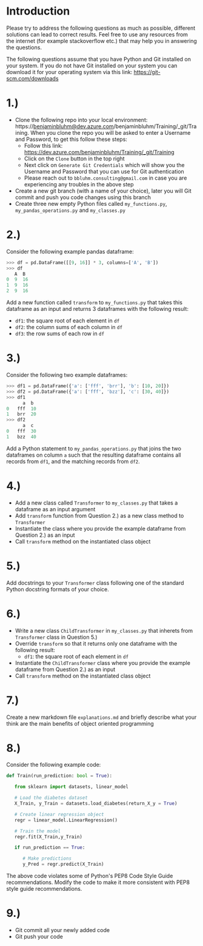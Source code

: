 # Introduction
Please try to address the following questions as much as possible, different solutions can lead to correct results. Feel free to use any resources from the internet (for example stackoverflow etc.) that may help you in answering the questions. 

The following questions assume that you have Python and Git installed on your system. If you do not have Git installed on your system you can download it for your operating system via this link: https://git-scm.com/downloads

# 1.)
- Clone the following repo into your local environment: https://benjaminbluhm@dev.azure.com/benjaminbluhm/Training/_git/Training. When you clone the repo you will be asked to enter a Username and Password, to get this follow these steps:
  - Follow this link: https://dev.azure.com/benjaminbluhm/Training/_git/Training
  - Click on the `Clone` button in the top right 
  - Next click on `Generate Git Credentials` which will show you the Username and Password that you can use for Git authentication
  - Please reach out to `bbluhm.consulting@gmail.com` in case you are experiencing any troubles in the above step
- Create a new git branch (with a name of your choice), later you will Git commit and push you code changes using this branch 
- Create three new empty Python files called `my_functions.py`, `my_pandas_operations.py` and `my_classes.py`

# 2.) 
Consider the following example pandas dataframe:

```Python
>>> df = pd.DataFrame([[9, 16]] * 3, columns=['A', 'B'])
>>> df
   A  B
0  9  16
1  9  16
2  9  16
```
Add a new function called `transform` to `my_functions.py` that takes this dataframe as an input and returns 3 dataframes with the following result:

- `df1`: the square root of each element in `df`
- `df2`: the column sums of each column in `df`
- `df3`: the row sums of each row in `df`

# 3.)
Consider the following two example dataframes:

```Python
>>> df1 = pd.DataFrame({'a': ['fff', 'brr'], 'b': [10, 20]})
>>> df2 = pd.DataFrame({'a': ['fff', 'bzz'], 'c': [30, 40]})
>>> df1
      a  b
0   fff  10
1   brr  20
>>> df2
      a  c
0   fff  30
1   bzz  40
```

Add a Python statement to `my_pandas_operations.py` that joins the two dataframes on column `a` such that the resulting dataframe contains all records from `df1`, and the matching records from `df2`.

# 4.)

- Add a new class called `Transformer` to `my_classes.py` that takes a dataframe as an input argument
- Add `transform` function from Question 2.) as a new class method to `Transformer`
- Instantiate the class where you provide the example dataframe from Question 2.) as an input
- Call `transform` method on the instantiated class object

# 5.)

Add docstrings to your `Transformer` class following one of the standard Python docstring formats of your choice.

# 6.)

- Write a new class `ChildTransformer` in `my_classes.py` that inherets from `Transformer` class in Question 5.)
- Override `transform` so that it returns only one dataframe with the following result:
  - `df1`: the square root of each element in `df`
- Instantiate the `ChildTransformer` class where you provide the example dataframe from Question 2.) as an input
- Call `transform` method on the instantiated class object

# 7.)

Create a new markdown file `explanations.md` and briefly describe what your think are the main benefits of object oriented programming

# 8.)
Consider the following example code:

```Python
def Train(run_prediction: bool = True):

   from sklearn import datasets, linear_model

   # Load the diabetes dataset
   X_Train, y_Train = datasets.load_diabetes(return_X_y = True)

   # Create linear regression object
   regr = linear_model.LinearRegression()

   # Train the model
   regr.fit(X_Train,y_Train)

   if run_prediction == True:

      # Make predictions
      y_Pred = regr.predict(X_Train)
```

The above code violates some of Python's PEP8 Code Style Guide recommendations. Modify the code to make it more consistent with PEP8 style guide recommendations.   

# 9.)
- Git commit all your newly added code 
- Git push your code 
